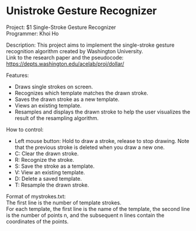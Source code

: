 # Unistroke Gesture Recognizer
Project: $1 Single-Stroke Gesture Recognizer  
Programmer: Khoi Ho  

Description: 
This project aims to implement the single-stroke gesture recognition algorithm created by Washington University.  
Link to the research paper and the pseudocode: https://depts.washington.edu/acelab/proj/dollar/  

Features:
+ Draws single strokes on screen.
+ Recognizes which template matches the drawn stroke.
+ Saves the drawn stroke as a new template.
+ Views an existing template.
+ Resamples and displays the drawn stroke to help the user visualizes the result of the resampling algorithm.

How to control:
+ Left mouse button: Hold to draw a stroke, release to stop drawing. Note that the previous stroke is deleted when you draw a new one.
+ C: Clear the drawn stroke.
+ R: Recognize the stroke.
+ S: Save the stroke as a template.
+ V: View an existing template.
+ D: Delete a saved template.
+ T: Resample the drawn stroke.

Format of mystrokes.txt:  
The first line is the number of template strokes.  
For each template, the first line is the name of the template, the second line is the number of points n, and the subsequent n lines contain the coordinates of the points.
